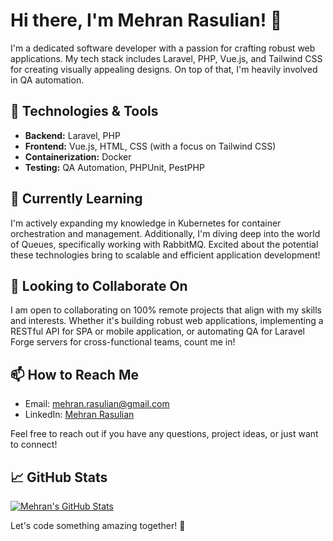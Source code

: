 # Hi there, I'm Mehran Rasulian! 👋

I'm a dedicated software developer with a passion for crafting robust web applications. My tech stack includes Laravel, PHP, Vue.js, and Tailwind CSS for creating visually appealing designs. On top of that, I'm heavily involved in QA automation.

## 🔧 Technologies & Tools

- **Backend:** Laravel, PHP
- **Frontend:** Vue.js, HTML, CSS (with a focus on Tailwind CSS)
- **Containerization:** Docker
- **Testing:** QA Automation, PHPUnit, PestPHP

## 🌱 Currently Learning

I'm actively expanding my knowledge in Kubernetes for container orchestration and management. Additionally, I'm diving deep into the world of Queues, specifically working with RabbitMQ. Excited about the potential these technologies bring to scalable and efficient application development!

## 💼 Looking to Collaborate On

I am open to collaborating on 100% remote projects that align with my skills and interests. Whether it's building robust web applications, implementing a RESTful API for SPA or mobile application, or automating QA for Laravel Forge servers for cross-functional teams, count me in!

## 📫 How to Reach Me

- Email: [mehran.rasulian@gmail.com](mailto:mehran.rasulian@gmail.com)
- LinkedIn: [Mehran Rasulian](https://www.linkedin.com/in/mehranrasulian)

Feel free to reach out if you have any questions, project ideas, or just want to connect!

## 📈 GitHub Stats

[![Mehran's GitHub Stats](https://github-readme-stats.vercel.app/api?username=mehrancodes&show_icons=true&count_private=true&hide=issues&theme=dark)](https://github.com/mehrancodes)

Let's code something amazing together! 🚀
